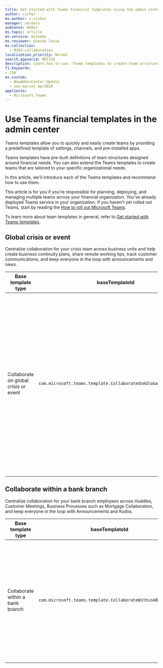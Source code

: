 ```yaml
---
title: Get started with Teams financial templates using the admin center
author: cichur
ms.author: v-cichur
manager: serdars
audience: Admin
ms.topic: article
ms.service: msteams
ms.reviewer: phecda louie
ms.collection: 
  - M365-collaboration
localization_priority: Normal
search.appverid: MET150
description: Learn how to use. Teams templates to create team structures designed for financial needs by providing predefined settings, channels, and pre-installed apps using the admin center.
f1.keywords:
- CSH
ms.custom: 
  - NewAdminCenter_Update
  - seo-marvel-apr2020
appliesto: 
  - Microsoft Teams
---
```


# Use Teams financial templates in the admin center

Teams templates allow you to quickly and easily create teams by providing a predefined template of settings, channels, and pre-installed apps.

Teams templates have pre-built definitions of team structures designed around financial needs. You can also extend the Teams templates to create teams that are tailored to your specific organizational needs.

In this article, we'll introduce each of the Teams templates and recommend how to use them.

This article is for you if you're responsible for planning, deploying, and managing multiple teams across your financial organization. You've already deployed Teams service in your organization. If you haven't yet rolled out Teams, start by reading the [How to roll out Microsoft Teams](How-to-roll-out-teams.md).

To learn more about team templates in general, refer to [Get started with Teams templates](get-started-with-teams-templates-in-the-admin-console.md).

## Global crisis or event

Centralize collaboration for your crisis team across business units and help create business continuity plans, share remote working tips, track customer communications, and keep everyone in the loop with announcements and news.

| Base template type|baseTemplateId | Properties that come with this base template |
| ------------------|-- |----------------------------------------------------- |
| Collaborate on global crisis or event|`com.microsoft.teams.template.CollaborateOnAGlobalCrisisOrEvent` |Channels: <ul><li>General<li>Announcements</li><li>World news</li><li>Business continuity</li><ul><li>Planner app</li></ul><li>Remote working</li><li>Internal comms</li><ul><li>Planner app</li></ul><li>External comms</li><ul><li>Planner app</li></ul><li>Approvals request</li><li>Customer complaints</li><li>Kudos</li><li>Executive update</li></ul>Apps: <ul><li>Praise</li><li>Wiki</li><li>Website</li><li>Planner app</li></ul>|
||||

## Collaborate within a bank branch

Centralize collaboration for your bank branch employees across Huddles, Customer Meetings, Business Processes such as Mortgage Collaboration, and keep everyone in the loop with Announcements and Kudos.

| Base template type |baseTemplateId| Properties that come with this base template |
| ------------------ |--|----------------------------------------------------- |
|Collaborate within a bank branch|`com.microsoft.teams.template.CollaborateWithinABankBranch` |Channels: <ul><li>General<li>Announcements</li><li>Huddles</li><li>Customer meetings</li><li>Approvals Request</li><li>Coaching</li><li>Skills development</li><li>Loan processing</li><li>Customer complaints</li><li>Kudos</li><li>Fun stuff</li><li>Compliance</li></ul>|
||||

